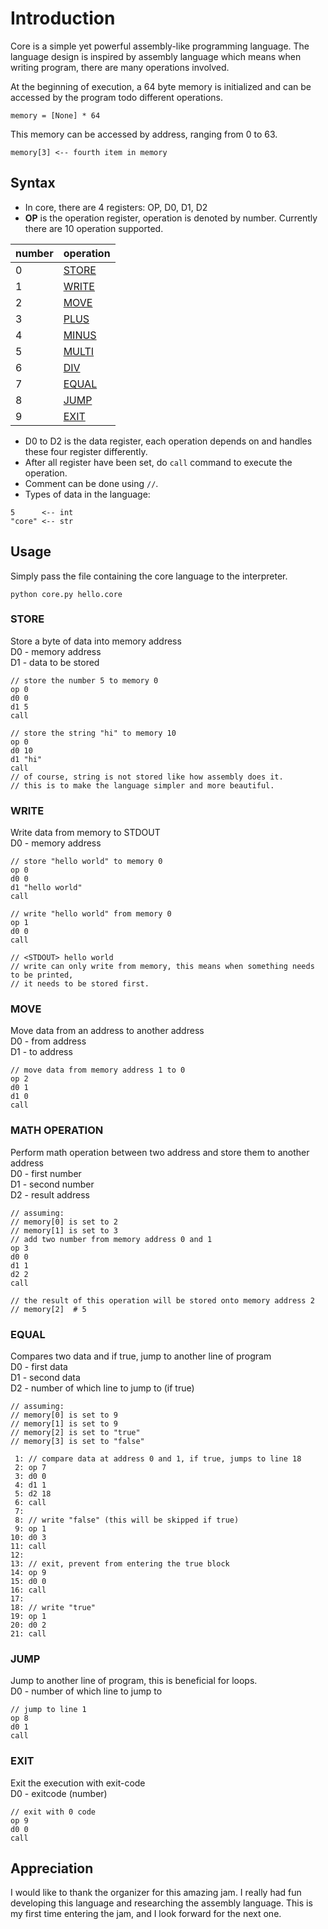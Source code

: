 # Introduction
Core is a simple yet powerful assembly-like programming language. The language design is inspired by assembly language which means when writing program, there are many operations involved.  
  
  
At the beginning of execution, a 64 byte memory is initialized and can be accessed by the program todo different operations.  
```
memory = [None] * 64
```
  
This memory can be accessed by address, ranging from 0 to 63.  
```
memory[3] <-- fourth item in memory
```
  
## Syntax
- In core, there are 4 registers: OP, D0, D1, D2
- **OP** is the operation register, operation is denoted by number. Currently there are 10 operation supported.
  
number | operation
------ | ---------
0      | [STORE](#store)
1      | [WRITE](#write)
2      | [MOVE](#move)
3      | [PLUS](#math-operation)
4      | [MINUS](#math-operation)
5      | [MULTI](#math-operation)
6      | [DIV](#math-operation)
7      | [EQUAL](#equal)
8      | [JUMP](#jump)
9      | [EXIT](#exit)
  
- D0 to D2 is the data register, each operation depends on and handles these four register differently.  
- After all register have been set, do `call` command to execute the operation.  
- Comment can be done using `//`.  
- Types of data in the language:  
```
5      <-- int
"core" <-- str
```

## Usage
Simply pass the file containing the core language to the interpreter.
```
python core.py hello.core
```
    
### STORE
Store a byte of data into memory address  
D0 - memory address  
D1 - data to be stored  
```
// store the number 5 to memory 0
op 0
d0 0
d1 5
call
```
```
// store the string "hi" to memory 10
op 0
d0 10
d1 "hi"
call
// of course, string is not stored like how assembly does it.
// this is to make the language simpler and more beautiful.
```
  
### WRITE
Write data from memory to STDOUT  
D0 - memory address
```
// store "hello world" to memory 0
op 0
d0 0
d1 "hello world"
call

// write "hello world" from memory 0
op 1 
d0 0
call

// <STDOUT> hello world
// write can only write from memory, this means when something needs to be printed,
// it needs to be stored first.
```
  
### MOVE
Move data from an address to another address  
D0 - from address  
D1 - to address
```
// move data from memory address 1 to 0
op 2
d0 1
d1 0
call
```
  
### MATH OPERATION
Perform math operation between two address and store them to another address  
D0 - first number  
D1 - second number  
D2 - result address
```
// assuming:
// memory[0] is set to 2
// memory[1] is set to 3
// add two number from memory address 0 and 1
op 3
d0 0
d1 1
d2 2
call

// the result of this operation will be stored onto memory address 2
// memory[2]  # 5
```
  
### EQUAL
Compares two data and if true, jump to another line of program  
D0 - first data  
D1 - second data  
D2 - number of which line to jump to (if true)
```
// assuming:
// memory[0] is set to 9
// memory[1] is set to 9
// memory[2] is set to "true"
// memory[3] is set to "false"

 1: // compare data at address 0 and 1, if true, jumps to line 18
 2: op 7
 3: d0 0
 4: d1 1
 5: d2 18
 6: call
 7:
 8: // write "false" (this will be skipped if true)
 9: op 1
10: d0 3
11: call
12:
13: // exit, prevent from entering the true block
14: op 9
15: d0 0
16: call
17:
18: // write "true"
19: op 1
20: d0 2
21: call
```
  
### JUMP
Jump to another line of program, this is beneficial for loops.  
D0 - number of which line to jump to
```
// jump to line 1
op 8
d0 1
call
```
  
### EXIT
Exit the execution with exit-code  
D0 - exitcode (number)
```
// exit with 0 code
op 9
d0 0
call
```
  
## Appreciation
I would like to thank the organizer for this amazing jam. I really had fun developing this language and researching the assembly language. This is my first time entering the jam, and I look forward for the next one.
